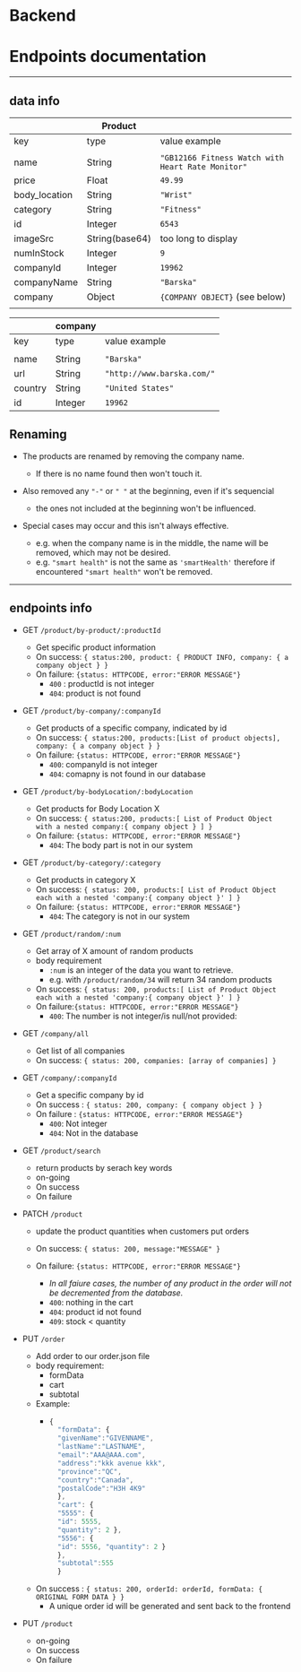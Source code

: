 # Backend

# Endpoints documentation

---

## data info

|               | Product        |                                                   |
| ------------- | -------------- | ------------------------------------------------- |
| key           | type           | value example                                     |
|               |                |                                                   |
| name          | String         | `"GB12166 Fitness Watch with Heart Rate Monitor"` |
| price         | Float          | `49.99`                                           |
| body_location | String         | `"Wrist"`                                         |
| category      | String         | `"Fitness"`                                       |
| id            | Integer        | `6543`                                            |
| imageSrc      | String(base64) | too long to display                               |
| numInStock    | Integer        | `9`                                               |
| companyId     | Integer        | `19962`                                           |
| companyName   | String         | `"Barska"`                                        |
| company       | Object         | `{COMPANY OBJECT}` (see below)                    |
|               |                |                                                   |

|         | company |                            |
| ------- | ------- | -------------------------- |
| key     | type    | value example              |
|         |         |                            |
| name    | String  | `"Barska"`                 |
| url     | String  | `"http://www.barska.com/"` |
| country | String  | `"United States"`          |
| id      | Integer | `19962`                    |

## Renaming

- The products are renamed by removing the company name.

  - If there is no name found then won't touch it.

- Also removed any `"-"` or `" "` at the beginning, even if it's sequencial
  - the ones not included at the beginning won't be influenced.
- Special cases may occur and this isn't always effective.
  - e.g. when the company name is in the middle, the name will be removed, which may not be desired.
  - e.g. `"smart health"` is not the same as `'smartHealth'` therefore if encountered `"smart health"` won't be removed.

---

## endpoints info

- GET `/product/by-product/:productId`

  - Get specific product information
  - On success: `{ status:200, product: { PRODUCT INFO, company: { a company object } } `
  - On failure: `{status: HTTPCODE, error:"ERROR MESSAGE"}`
    - `400` : productId is not integer
    - `404`: product is not found

- GET `/product/by-company/:companyId`

  - Get products of a specific company, indicated by id
  - On success: `{ status:200, products:[List of product objects], company: { a company object } }`
  - On failure: `{status: HTTPCODE, error:"ERROR MESSAGE"}`
    - `400`: companyId is not integer
    - `404`: comapny is not found in our database

- GET `/product/by-bodyLocation/:bodyLocation`

  - Get products for Body Location X
  - On success: `{ status:200, products:[ List of Product Object with a nested company:{ company object } ] }`
  - On failure: `{status: HTTPCODE, error:"ERROR MESSAGE"}`
    - `404`: The body part is not in our system

- GET `/product/by-category/:category`

  - Get products in category X
  - On success: `{ status: 200, products:[ List of Product Object each with a nested 'company:{ company object }' ] }`
  - On failure: `{status: HTTPCODE, error:"ERROR MESSAGE"}`
    - `404`: The category is not in our system

- GET `/product/random/:num`

  - Get array of X amount of random products
  - body requirement
    - `:num` is an integer of the data you want to retrieve.
    - e.g. with `/product/random/34` will return 34 random products
  - On success: `{ status: 200, products:[ List of Product Object each with a nested 'company:{ company object }' ] }`
  - On failure:`{status: HTTPCODE, error:"ERROR MESSAGE"}`
    - `400`: The number is not integer/is null/not provided:

- GET `/company/all`

  - Get list of all companies
  - On success: `{ status: 200, companies: [array of companies] }`

- GET `/company/:companyId`

  - Get a specific company by id
  - On success : `{ status: 200, company: { company object } }`
  - On failure : `{status: HTTPCODE, error:"ERROR MESSAGE"}`
    - `400`: Not integer
    - `404`: Not in the database

- GET `/product/search`

  - return products by serach key words
  - on-going
  - On success
  - On failure

- PATCH `/product`

  - update the product quantities when customers put orders

  - On success: `{ status: 200, message:"MESSAGE" }`
  - On failure: `{status: HTTPCODE, error:"ERROR MESSAGE"}`
    - _In all faiure cases, the number of any product in the order will not be decremented from the database._
    - `400`: nothing in the cart
    - `404`: product id not found
    - `409`: stock < quantity

- PUT `/order`

  - Add order to our order.json file
  - body requirement:
    - formData
    - cart
    - subtotal
  - Example:
    - ```javascript
      {
        "formData": {
        "givenName":"GIVENNAME",
        "lastName":"LASTNAME",
        "email":"AAA@AAA.com",
        "address":"kkk avenue kkk",
        "province":"QC",
        "country":"Canada",
        "postalCode":"H3H 4K9"
        },
        "cart": {
        "5555": {
        "id": 5555,
        "quantity": 2 },
        "5556": {
        "id": 5556, "quantity": 2 }
        },
        "subtotal":555
        }
      ```
  - On success : `{ status: 200, orderId: orderId, formData: { ORIGINAL FORM DATA } }`
    - A unique order id will be generated and sent back to the frontend

- PUT `/product`
  - on-going
  - On success
  - On failure
